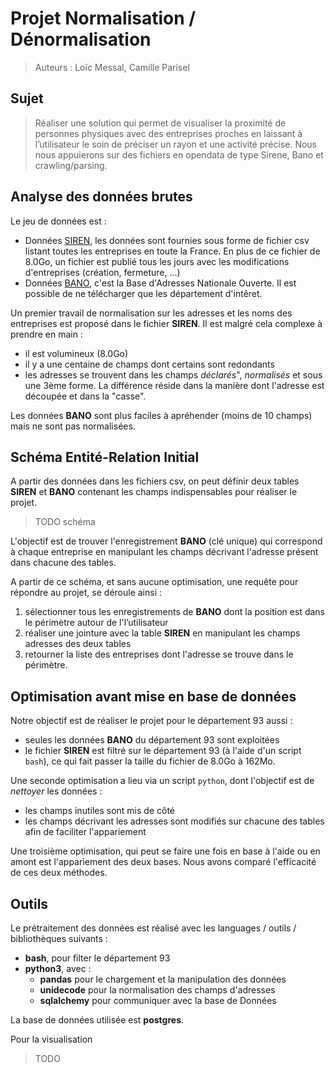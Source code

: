 # Projet Normalisation / Dénormalisation

> Auteurs : Loïc Messal, Camille Parisel

## Sujet

> Réaliser une solution qui permet de visualiser la proximité de personnes physiques avec des entreprises proches en laissant à l’utilisateur le soin de préciser un rayon et une activité précise. Nous nous appuierons sur des fichiers en opendata de type Sirene, Bano et crawling/parsing.

## Analyse des données brutes

Le jeu de données est :

* Données [SIREN](http://www.data.gouv.fr/fr/datasets/base-sirene-des-entreprises-et-de-leurs-etablissements-siren-siret/), les données sont fournies sous forme de fichier csv listant toutes les entreprises en toute la France. En plus de ce fichier de 8.0Go, un fichier est publié tous les jours avec les modifications d'entreprises (création, fermeture, ...)
* Données [BANO](http://www.data.gouv.fr/fr/datasets/base-d-adresses-nationale-ouverte-bano/), c'est la Base d'Adresses Nationale Ouverte. Il est possible de ne télécharger que les département d'intêret.

Un premier travail de normalisation sur les adresses et les noms des entreprises est proposé dans le fichier **SIREN**. Il est malgré cela complexe à prendre en main :

* il est volumineux (8.0Go)
* il y a une centaine de champs dont certains sont redondants
* les adresses se trouvent dans les champs *déclarés*", *normalisés* et sous une 3ème forme. La différence réside dans la manière dont l'adresse est découpée et dans la "casse".

Les données **BANO** sont plus faciles à apréhender (moins de 10 champs) mais ne sont pas normalisées.

## Schéma Entité-Relation Initial

A partir des données dans les fichiers csv, on peut définir deux tables **SIREN** et **BANO** contenant les champs indispensables pour réaliser le projet.

> TODO schéma

L'objectif est de trouver l'enregistrement **BANO** (clé unique) qui correspond à chaque entreprise en manipulant les champs décrivant l'adresse présent dans chacune des tables.

A partir de ce schéma, et sans aucune optimisation, une requête pour répondre au projet, se déroule ainsi :

1. sélectionner tous les enregistrements de **BANO** dont la position est dans le périmètre autour de l'l’utilisateur
2. réaliser une jointure avec la table **SIREN** en manipulant les champs adresses des deux tables
3. retourner la liste des entreprises dont l'adresse se trouve dans le périmètre. 

## Optimisation avant mise en base de données

Notre objectif est de réaliser le projet pour le département 93 aussi :

* seules les données **BANO** du département 93 sont exploitées
* le fichier **SIREN** est filtré sur le département 93 (à l'aide d'un script `bash`), ce qui fait passer la taille du fichier de 8.0Go à 162Mo.

Une seconde optimisation a lieu via un script `python`, dont l'objectif est de *nettoyer* les données :
* les champs inutiles sont mis de côté
* les champs décrivant les adresses sont modifiés sur chacune des tables afin de faciliter l'appariement

Une troisième optimisation, qui peut se faire une fois en base à l'aide ou en amont est l'appariement des deux bases. Nous avons comparé l'efficacité de ces deux méthodes.



## Outils 

Le prétraitement des données est réalisé avec les languages / outils / bibliothèques suivants :

* **bash**, pour filter le département 93
* **python3**, avec :
  * **pandas** pour le chargement et la manipulation des données
  * **unidecode** pour la normalisation des champs d'adresses
  * **sqlalchemy** pour communiquer avec la base de Données

La base de données utilisée est **postgres**.

Pour la visualisation 

> TODO  

